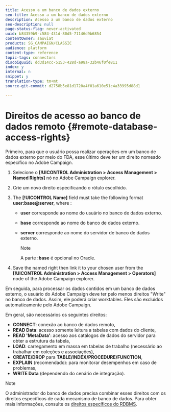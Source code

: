 ```yaml
---
title: Acesso a um banco de dados externo
seo-title: Acesso a um banco de dados externo
description: Acesso a um banco de dados externo
seo-description: null
page-status-flag: never-activated
uuid: b84359b9-c584-431d-80d5-71146d9b6854
contentOwner: sauviat
products: SG_CAMPAIGN/CLASSIC
audience: platform
content-type: reference
topic-tags: connectors
discoiquuid: dd3d14cc-5153-428d-a98a-32b46f0fe811
index: y
internal: n
snippet: y
translation-type: tm+mt
source-git-commit: d2758b5e81d1720a4f01a610e51c4a33995d88d1

---
```



# Direitos de acesso ao banco de dados remoto {#remote-database-access-rights}

Primeiro, para que o usuário possa realizar operações em um banco de dados externo por meio do FDA, esse último deve ter um direito nomeado específico no Adobe Campaign.

1. Selecione o **[!UICONTROL Administration > Access Management > Named Rights]** nó no Adobe Campaign explorer.
1. Crie um novo direito especificando o rótulo escolhido.
1. The **[!UICONTROL Name]** field must take the following format **user:base@server**, where :

   * **user** corresponde ao nome do usuário no banco de dados externo.
   * **base** corresponde ao nome do banco de dados externo.
   * **server** corresponde ao nome do servidor de banco de dados externo.

      >[!NOTE]
      >
      >A parte **:base** é opcional no Oracle.

1. Save the named right then link it to your chosen user from the **[!UICONTROL Administration > Access Management > Operators]** node of the Adobe Campaign explorer.

Em seguida, para processar os dados contidos em um banco de dados externo, o usuário do Adobe Campaign deve ter pelo menos direitos &quot;Write&quot; no banco de dados. Assim, ele poderá criar worktables. Eles são excluídos automaticamente pelo Adobe Campaign.

Em geral, são necessários os seguintes direitos:

* **CONNECT**: conexão ao banco de dados remoto,
* **READ Data**: acesso somente leitura a tabelas com dados do cliente,
* **READ &#39;MetaData&#39;**: acesso aos catálogos de dados do servidor para obter a estrutura da tabela,
* **LOAD**: carregamento em massa em tabelas de trabalho (necessário ao trabalhar em coleções e associações),
* **CREATE/DROP** para **TABLE/INDEX/PROCEDURE/FUNCTION**,
* **EXPLAIN** (recomendado): para monitorar desempenhos em caso de problemas,
* **WRITE Data** (dependendo do cenário de integração).

>[!NOTE]
>
>O administrador do banco de dados precisa combinar esses direitos com os direitos específicos de cada mecanismo de banco de dados. Para obter mais informações, consulte os [direitos específicos do RDBMS](https://docs.campaign.adobe.com/doc/AC6.1/en/technicalResources/technicalResources.html).